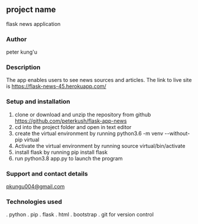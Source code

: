 ## project name
flask news application

### Author
peter kung'u

### Description
The app enables users to see news sources and articles.
The link to live site is https://flask-news-45.herokuapp.com/

### Setup and installation
1. clone or download and unzip the repository from github https://github.com/peterkush/flask-app-news
2. cd into the project folder and open in text editor
3. create the virtual environment by running python3.6 -m venv --without-pip virtual
4. Activate the virtual environment by running source virtual/bin/activate
5. install flask by running pip install flask
6. run python3.8 app.py to launch the program

### Support and contact details
pkungu004@gmail.com    

### Technologies used
. python
. pip
. flask
. html
. bootstrap
. git for version control

 
